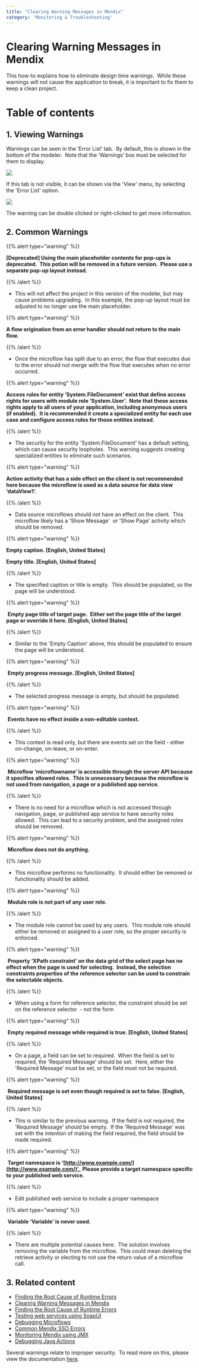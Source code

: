 ```yaml
---
title: "Clearing Warning Messages in Mendix"
category: 'Monitoring & Troubleshooting'
---
```

# Clearing Warning Messages in Mendix

This how-to explains how to eliminate design time warnings.  While these warnings will not cause the application to break, it is important to fix them to keep a clean project.

# Table of contents

## 1. Viewing Warnings

Warnings can be seen in the ‘Error List’ tab.  By default, this is shown in the bottom of the modeler.  Note that the ‘Warnings’ box must be selected for them to display.

![](attachments/11436111/13402334.png)

If this tab is not visible, it can be shown via the 'View' menu, by selecting the 'Error List' option.

![](attachments/11436111/13402336.png)

The warning can be double clicked or right-clicked to get more information.



## 2\. Common Warnings

{{% alert type="warning" %}}

**[Deprecated] Using the main placeholder contents for pop-ups is deprecated.  This potion will be removed in a future version.  Please use a separate pop-up layout instead.**

{{% /alert %}}

*   This will not affect the project in this version of the modeler, but may cause problems upgrading.  In this example, the pop-up layout must be adjusted to no longer use the main placeholder.

{{% alert type="warning" %}}

**A flow origination from an error handler should not return to the main flow.**

{{% /alert %}}

*   Once the microflow has split due to an error, the flow that executes due to the error should not merge with the flow that executes when no error occurred. 

{{% alert type="warning" %}}

**Access rules for entity ‘System.FileDocument’ exist that define access rights for users with module role ‘System.User’.  Note that these access rights apply to all users of your application, including anonymous users (if enabled).  It is recommended it create a specialized entity for each use case and configure access rules for those entities instead.**

{{% /alert %}}

*   The security for the entity 'System.FileDocument' has a default setting, which can cause security loopholes.  This warning suggests creating specialized entities to eliminate such scenarios. 

{{% alert type="warning" %}}

**Action activity that has a side effect on the client is not recommended here because the microflow is used as a data source for data view ‘dataView1’.**

{{% /alert %}}

*   Data source microflows should not have an effect on the client.  This microflow likely has a 'Show Message'  or 'Show Page' activity which should be removed. 

{{% alert type="warning" %}}

**Empty caption. [English, United States]**

**Empty title. [English, United States]**

{{% /alert %}}

*   The specified caption or title is empty.  This should be populated, so the page will be understood.

{{% alert type="warning" %}}

 **Empty page title of target page.  Either set the page title of the target page or override it here. [English, United States]**

{{% /alert %}}

*   Similar to the 'Empty Caption' above, this should be populated to ensure the page will be understood.

{{% alert type="warning" %}}

 **Empty progress message. [English, United States]**

{{% /alert %}}

*   The selected progress message is empty, but should be populated.

{{% alert type="warning" %}}

 **Events have no effect inside a non-editable context.**

{{% /alert %}}

*   This context is read only, but there are events set on the field - either on-change, on-leave, or on-enter.  

{{% alert type="warning" %}}

 **Microflow ‘microflowname’ is accessible through the server API because it specifies allowed roles.  This is unnecessary because the microflow is not used from navigation, a page or a published app service.**

{{% /alert %}}

*   There is no need for a microflow which is not accessed through navigation, page, or published app service to have security roles allowed.  This can lead to a security problem, and the assigned roles should be removed.  

{{% alert type="warning" %}}

 **Microflow does not do anything.**

{{% /alert %}}

*   This microflow performs no functionality.  It should either be removed or functionality should be added. 

{{% alert type="warning" %}}

 **Module role is not part of any user role.**

{{% /alert %}}

*   The module role cannot be used by any users.  This module role should either be removed or assigned to a user role, so the proper security is enforced.

{{% alert type="warning" %}}

 **Property ‘XPath constraint’ on the data grid of the select page has no effect when the page is used for selecting.  Instead, the selection constraints properties of the reference selector can be used to constrain the selectable objects.**

{{% /alert %}}

*   When using a form for reference selector, the constraint should be set on the reference selector  - _not_ the form

{{% alert type="warning" %}}

 **Empty required message while required is true. [English, United States]**

{{% /alert %}}

*   On a page, a field can be set to required.  When the field is set to required, the 'Required Message' should be set.  Here, either the 'Required Message' must be set, or the field must not be required. 

{{% alert type="warning" %}}

 **Required message is set even though required is set to false. [English, United States]**

{{% /alert %}}

*   This is similar to the previous warning.  If the field is not required, the 'Required Message' should be empty.  If the 'Required Message' was set with the intention of making the field required, the field should be made required. 

{{% alert type="warning" %}}

 **Target namespace is ‘[http://www.example.com/](http://www.example.com/)’.  Please provide a target namespace specific to your published web service.**

{{% /alert %}}

*   Edit published web service to include a proper namespace

{{% alert type="warning" %}}

 **Variable ‘Variable’ is never used.**

{{% /alert %}}

*   There are multiple potential causes here.  The solution involves removing the variable from the microflow.  This could mean deleting the retrieve activity or electing to not use the return value of a microflow call.



## 3\. Related content

*   [Finding the Root Cause of Runtime Errors](finding-the-root-cause-of-runtime-errors)
*   [Clearing Warning Messages in Mendix](clearing-warning-messages-in-mendix)
*   [Finding the Root Cause of Runtime Errors](/howto6/finding-the-root-cause-of-runtime-errors)
*   [Testing web services using SoapUI](testing-web-services-using-soapui)
*   [Debugging Microflows](debugging-microflows)
*   [Common Mendix SSO Errors](common-mendix-sso-errors)
*   [Monitoring Mendix using JMX](monitoring-mendix-using-jmx)
*   [Debugging Java Actions](debugging-java-actions)



Several warnings relate to improper security.  To read more on this, please view the documentation [here](/refguide5/project-security).
